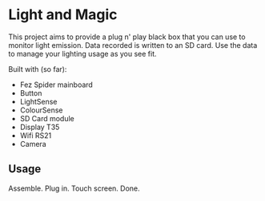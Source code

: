 # Light and Magic

This project aims to provide a plug n' play black box that you can use to monitor light emission. Data recorded is written to an SD card. Use the data to manage your lighting usage as you see fit.

Built with (so far):
* Fez Spider mainboard
* Button
* LightSense
* ColourSense
* SD Card module
* Display T35
* Wifi RS21
* Camera

## Usage
Assemble. Plug in. Touch screen. Done.
